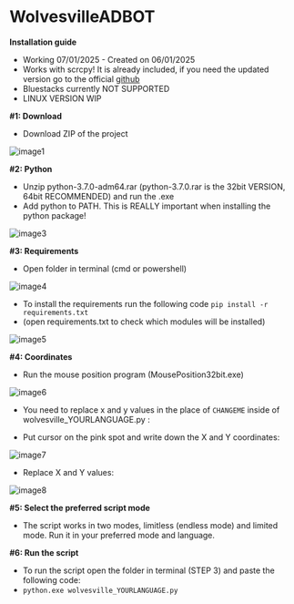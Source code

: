 # WolvesvilleADBOT

**Installation guide**
* Working 07/01/2025 - Created on 06/01/2025
* Works with scrcpy! It is already included, if you need the updated version go to the official [github](https://github.com/Genymobile/scrcpy)
* Bluestacks currently NOT SUPPORTED
* LINUX VERSION WIP

**#1: Download**
* Download ZIP of the project

![image1](https://i.imgur.com/DEwNATx.png)

**#2: Python**
* Unzip python-3.7.0-adm64.rar (python-3.7.0.rar is the 32bit VERSION, 64bit RECOMMENDED) and run the .exe
* Add python to PATH. This is REALLY important when installing the python package!

![image3](https://i.imgur.com/j2M7QqZ.png)

**#3: Requirements**
* Open folder in terminal (cmd or powershell)

![image4](https://i.imgur.com/NGXqvvR.png)

* To install the requirements run the following code ```pip install -r requirements.txt```
* (open requirements.txt to check which modules will be installed)

![image5](https://i.imgur.com/g78iPww.png)

**#4: Coordinates**
* Run the mouse position program (MousePosition32bit.exe)

![image6](https://i.imgur.com/EDzOFB9.png)

* You need to replace x and y values in the place of ```CHANGEME``` inside of wolvesville_YOURLANGUAGE.py :

* Put cursor on the pink spot and write down the X and Y coordinates:

![image7](https://i.imgur.com/GPhIRh8.png)

* Replace X and Y values:

![image8](https://i.imgur.com/sg6YeWT.png)

**#5: Select the preferred script mode**
* The script works in two modes, limitless (endless mode) and limited mode. Run it in your preferred mode and language.

**#6: Run the script**
* To run the script open the folder in terminal (STEP 3) and paste the following code: 
* ```python.exe wolvesville_YOURLANGUAGE.py```